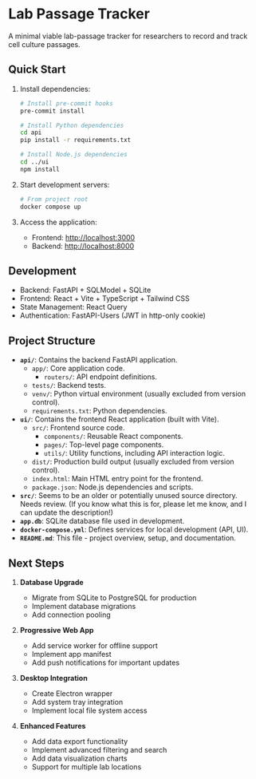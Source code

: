 # Lab Passage Tracker

A minimal viable lab-passage tracker for researchers to record and track cell culture passages.

## Quick Start

1. Install dependencies:

   ```bash
   # Install pre-commit hooks
   pre-commit install

   # Install Python dependencies
   cd api
   pip install -r requirements.txt

   # Install Node.js dependencies
   cd ../ui
   npm install
   ```

2. Start development servers:

   ```bash
   # From project root
   docker compose up
   ```

3. Access the application:
   - Frontend: [http://localhost:3000](http://localhost:3000)
   - Backend: [http://localhost:8000](http://localhost:8000)

## Development

- Backend: FastAPI + SQLModel + SQLite
- Frontend: React + Vite + TypeScript + Tailwind CSS
- State Management: React Query
- Authentication: FastAPI-Users (JWT in http-only cookie)

## Project Structure

- **`api/`**: Contains the backend FastAPI application.
    - `app/`: Core application code.
        - `routers/`: API endpoint definitions.
    - `tests/`: Backend tests.
    - `venv/`: Python virtual environment (usually excluded from version control).
    - `requirements.txt`: Python dependencies.
- **`ui/`**: Contains the frontend React application (built with Vite).
    - `src/`: Frontend source code.
        - `components/`: Reusable React components.
        - `pages/`: Top-level page components.
        - `utils/`: Utility functions, including API interaction logic.
    - `dist/`: Production build output (usually excluded from version control).
    - `index.html`: Main HTML entry point for the frontend.
    - `package.json`: Node.js dependencies and scripts.
- **`src/`**: Seems to be an older or potentially unused source directory. Needs review. (If you know what this is for, please let me know, and I can update the description!)
- **`app.db`**: SQLite database file used in development.
- **`docker-compose.yml`**: Defines services for local development (API, UI).
- **`README.md`**: This file - project overview, setup, and documentation.

## Next Steps

1. **Database Upgrade**
   - Migrate from SQLite to PostgreSQL for production
   - Implement database migrations
   - Add connection pooling

2. **Progressive Web App**
   - Add service worker for offline support
   - Implement app manifest
   - Add push notifications for important updates

3. **Desktop Integration**
   - Create Electron wrapper
   - Add system tray integration
   - Implement local file system access

4. **Enhanced Features**
   - Add data export functionality
   - Implement advanced filtering and search
   - Add data visualization charts
   - Support for multiple lab locations 